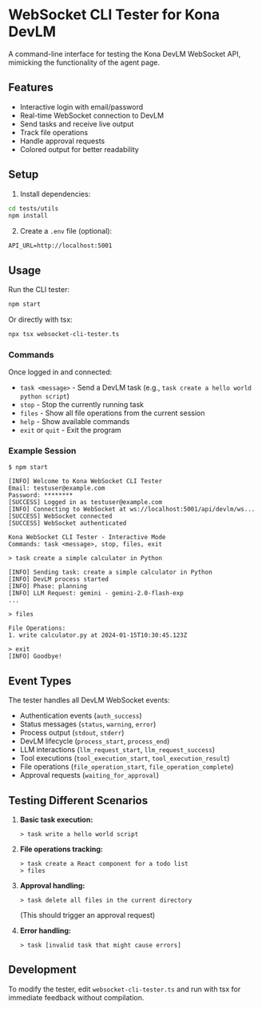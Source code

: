 # WebSocket CLI Tester for Kona DevLM

A command-line interface for testing the Kona DevLM WebSocket API, mimicking the functionality of the agent page.

## Features

- Interactive login with email/password
- Real-time WebSocket connection to DevLM
- Send tasks and receive live output
- Track file operations
- Handle approval requests
- Colored output for better readability

## Setup

1. Install dependencies:
```bash
cd tests/utils
npm install
```

2. Create a `.env` file (optional):
```env
API_URL=http://localhost:5001
```

## Usage

Run the CLI tester:
```bash
npm start
```

Or directly with tsx:
```bash
npx tsx websocket-cli-tester.ts
```

### Commands

Once logged in and connected:

- `task <message>` - Send a DevLM task (e.g., `task create a hello world python script`)
- `stop` - Stop the currently running task
- `files` - Show all file operations from the current session
- `help` - Show available commands
- `exit` or `quit` - Exit the program

### Example Session

```
$ npm start

[INFO] Welcome to Kona WebSocket CLI Tester
Email: testuser@example.com
Password: ********
[SUCCESS] Logged in as testuser@example.com
[INFO] Connecting to WebSocket at ws://localhost:5001/api/devlm/ws...
[SUCCESS] WebSocket connected
[SUCCESS] WebSocket authenticated

Kona WebSocket CLI Tester - Interactive Mode
Commands: task <message>, stop, files, exit

> task create a simple calculator in Python

[INFO] Sending task: create a simple calculator in Python
[INFO] DevLM process started
[INFO] Phase: planning
[INFO] LLM Request: gemini - gemini-2.0-flash-exp
...

> files

File Operations:
1. write calculator.py at 2024-01-15T10:30:45.123Z

> exit
[INFO] Goodbye!
```

## Event Types

The tester handles all DevLM WebSocket events:

- Authentication events (`auth_success`)
- Status messages (`status`, `warning`, `error`)
- Process output (`stdout`, `stderr`)
- DevLM lifecycle (`process_start`, `process_end`)
- LLM interactions (`llm_request_start`, `llm_request_success`)
- Tool executions (`tool_execution_start`, `tool_execution_result`)
- File operations (`file_operation_start`, `file_operation_complete`)
- Approval requests (`waiting_for_approval`)

## Testing Different Scenarios

1. **Basic task execution:**
   ```
   > task write a hello world script
   ```

2. **File operations tracking:**
   ```
   > task create a React component for a todo list
   > files
   ```

3. **Approval handling:**
   ```
   > task delete all files in the current directory
   ```
   (This should trigger an approval request)

4. **Error handling:**
   ```
   > task [invalid task that might cause errors]
   ```

## Development

To modify the tester, edit `websocket-cli-tester.ts` and run with tsx for immediate feedback without compilation.